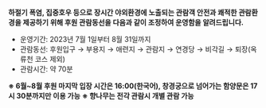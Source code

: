**하절기 폭염, 집중호우 등으로 장시간 야외환경에 노출되는 관람객 안전과 쾌적한 관람환경을 제공하기 위해 후원 관람동선을 다음과 같이 조정하여 운영함을 알려드립니다.**
- 운영기간: 2023년 7월 1일부터 8월 31일까지
- 관람동선: 후원입구 → 부용지 → 애련지 → 관람지 → 연경당 → 비각길 → 퇴장(옥류천 코스 제외)
- 관람시간: 약 70분

**※ 6월~8월 후원 마지막 입장 시간은 16:00(한국어), 창경궁으로 넘어가는 함양문은 17시 30분까지만 이용 가능**
**※ 향나무는 전각 관람시 개별 관람 가능**